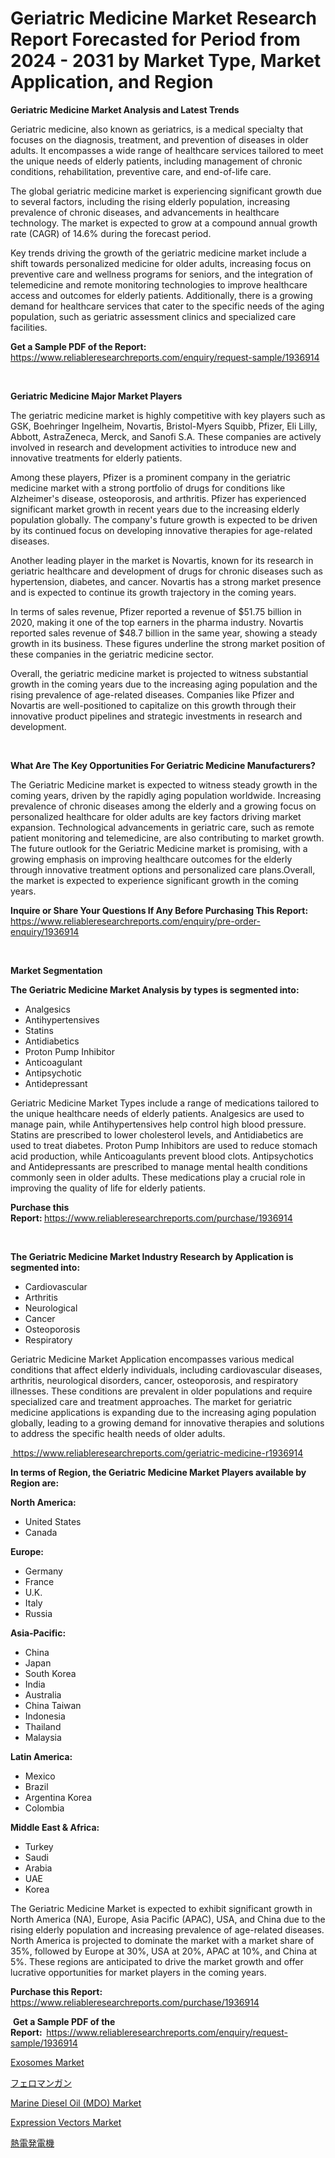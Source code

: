 <p><h1>Geriatric Medicine Market Research Report Forecasted for Period from 2024 -  2031 by Market Type, Market Application, and Region</h1></p><p><strong>Geriatric Medicine Market Analysis and Latest Trends</strong></p>
<p><p>Geriatric medicine, also known as geriatrics, is a medical specialty that focuses on the diagnosis, treatment, and prevention of diseases in older adults. It encompasses a wide range of healthcare services tailored to meet the unique needs of elderly patients, including management of chronic conditions, rehabilitation, preventive care, and end-of-life care.</p><p>The global geriatric medicine market is experiencing significant growth due to several factors, including the rising elderly population, increasing prevalence of chronic diseases, and advancements in healthcare technology. The market is expected to grow at a compound annual growth rate (CAGR) of 14.6% during the forecast period.</p><p>Key trends driving the growth of the geriatric medicine market include a shift towards personalized medicine for older adults, increasing focus on preventive care and wellness programs for seniors, and the integration of telemedicine and remote monitoring technologies to improve healthcare access and outcomes for elderly patients. Additionally, there is a growing demand for healthcare services that cater to the specific needs of the aging population, such as geriatric assessment clinics and specialized care facilities.</p></p>
<p><strong>Get a Sample PDF of the Report:&nbsp;</strong> <a href="https://www.reliableresearchreports.com/enquiry/request-sample/1936914">https://www.reliableresearchreports.com/enquiry/request-sample/1936914</a></p>
<p>&nbsp;</p>
<p><strong>Geriatric Medicine Major Market Players</strong></p>
<p><p>The geriatric medicine market is highly competitive with key players such as GSK, Boehringer Ingelheim, Novartis, Bristol-Myers Squibb, Pfizer, Eli Lilly, Abbott, AstraZeneca, Merck, and Sanofi S.A. These companies are actively involved in research and development activities to introduce new and innovative treatments for elderly patients.</p><p>Among these players, Pfizer is a prominent company in the geriatric medicine market with a strong portfolio of drugs for conditions like Alzheimer's disease, osteoporosis, and arthritis. Pfizer has experienced significant market growth in recent years due to the increasing elderly population globally. The company's future growth is expected to be driven by its continued focus on developing innovative therapies for age-related diseases.</p><p>Another leading player in the market is Novartis, known for its research in geriatric healthcare and development of drugs for chronic diseases such as hypertension, diabetes, and cancer. Novartis has a strong market presence and is expected to continue its growth trajectory in the coming years.</p><p>In terms of sales revenue, Pfizer reported a revenue of $51.75 billion in 2020, making it one of the top earners in the pharma industry. Novartis reported sales revenue of $48.7 billion in the same year, showing a steady growth in its business. These figures underline the strong market position of these companies in the geriatric medicine sector.</p><p>Overall, the geriatric medicine market is projected to witness substantial growth in the coming years due to the increasing aging population and the rising prevalence of age-related diseases. Companies like Pfizer and Novartis are well-positioned to capitalize on this growth through their innovative product pipelines and strategic investments in research and development.</p></p>
<p>&nbsp;</p>
<p><strong>What Are The Key Opportunities For Geriatric Medicine Manufacturers?</strong></p>
<p><p>The Geriatric Medicine market is expected to witness steady growth in the coming years, driven by the rapidly aging population worldwide. Increasing prevalence of chronic diseases among the elderly and a growing focus on personalized healthcare for older adults are key factors driving market expansion. Technological advancements in geriatric care, such as remote patient monitoring and telemedicine, are also contributing to market growth. The future outlook for the Geriatric Medicine market is promising, with a growing emphasis on improving healthcare outcomes for the elderly through innovative treatment options and personalized care plans.Overall, the market is expected to experience significant growth in the coming years.</p></p>
<p><strong>Inquire or Share Your Questions If Any Before Purchasing This Report:</strong> <a href="https://www.reliableresearchreports.com/enquiry/pre-order-enquiry/1936914">https://www.reliableresearchreports.com/enquiry/pre-order-enquiry/1936914</a></p>
<p>&nbsp;</p>
<p><strong>Market Segmentation</strong></p>
<p><strong>The Geriatric Medicine Market Analysis by types is segmented into:</strong></p>
<p><ul><li>Analgesics</li><li>Antihypertensives</li><li>Statins</li><li>Antidiabetics</li><li>Proton Pump Inhibitor</li><li>Anticoagulant</li><li>Antipsychotic</li><li>Antidepressant</li></ul></p>
<p><p>Geriatric Medicine Market Types include a range of medications tailored to the unique healthcare needs of elderly patients. Analgesics are used to manage pain, while Antihypertensives help control high blood pressure. Statins are prescribed to lower cholesterol levels, and Antidiabetics are used to treat diabetes. Proton Pump Inhibitors are used to reduce stomach acid production, while Anticoagulants prevent blood clots. Antipsychotics and Antidepressants are prescribed to manage mental health conditions commonly seen in older adults. These medications play a crucial role in improving the quality of life for elderly patients.</p></p>
<p><strong>Purchase this Report:&nbsp;</strong><a href="https://www.reliableresearchreports.com/purchase/1936914">https://www.reliableresearchreports.com/purchase/1936914</a></p>
<p>&nbsp;</p>
<p><strong>The Geriatric Medicine Market Industry Research by Application is segmented into:</strong></p>
<p><ul><li>Cardiovascular</li><li>Arthritis</li><li>Neurological</li><li>Cancer</li><li>Osteoporosis</li><li>Respiratory</li></ul></p>
<p><p>Geriatric Medicine Market Application encompasses various medical conditions that affect elderly individuals, including cardiovascular diseases, arthritis, neurological disorders, cancer, osteoporosis, and respiratory illnesses. These conditions are prevalent in older populations and require specialized care and treatment approaches. The market for geriatric medicine applications is expanding due to the increasing aging population globally, leading to a growing demand for innovative therapies and solutions to address the specific health needs of older adults.</p></p>
<p><a href="https://www.reliableresearchreports.com/geriatric-medicine-r1936914">&nbsp;https://www.reliableresearchreports.com/geriatric-medicine-r1936914</a></p>
<p><strong>In terms of Region, the Geriatric Medicine Market Players available by Region are:</strong></p>
<p>
    <p> <strong> North America: </strong>
        <ul>
            <li>United States</li>
            <li>Canada</li>
        </ul>
        </p> 
    <p> <strong> Europe: </strong>
        <ul>
            <li>Germany</li>
            <li>France</li>
            <li>U.K.</li>
            <li>Italy</li>
            <li>Russia</li>
        </ul>
        </p> 
    <p> <strong> Asia-Pacific: </strong>
        <ul>
            <li>China</li>
            <li>Japan</li>
            <li>South Korea</li>
            <li>India</li>
            <li>Australia</li>
            <li>China Taiwan</li>
            <li>Indonesia</li>
            <li>Thailand</li>
            <li>Malaysia</li>
        </ul>
        </p> 
    <p> <strong> Latin America: </strong>
        <ul>
            <li>Mexico</li>
            <li>Brazil</li>
            <li>Argentina Korea</li>
            <li>Colombia</li>
        </ul>
        </p> 
    <p> <strong> Middle East & Africa: </strong>
        <ul>
            <li>Turkey</li>
            <li>Saudi</li>
            <li>Arabia</li>
            <li>UAE</li>
            <li>Korea</li>
        </ul>
    </p>
    </p>
<p><p>The Geriatric Medicine Market is expected to exhibit significant growth in North America (NA), Europe, Asia Pacific (APAC), USA, and China due to the rising elderly population and increasing prevalence of age-related diseases. North America is projected to dominate the market with a market share of 35%, followed by Europe at 30%, USA at 20%, APAC at 10%, and China at 5%. These regions are anticipated to drive the market growth and offer lucrative opportunities for market players in the coming years.</p></p>
<p><strong>Purchase this Report: </strong><a href="https://www.reliableresearchreports.com/purchase/1936914">https://www.reliableresearchreports.com/purchase/1936914</a></p>
<p>&nbsp;<strong>Get a Sample PDF of the Report:&nbsp;&nbsp;</strong><a href="https://www.reliableresearchreports.com/enquiry/request-sample/1936914">https://www.reliableresearchreports.com/enquiry/request-sample/1936914</a></p>
<p><strong></strong></p>
<p><p><a href="https://github.com/jj19131/Market-Research-Report-List-2/blob/main/exosomes-market.md">Exosomes Market</a></p><p><a href="https://github.com/EthanMorar2011/Market-Research-Report-List-1/blob/main/983628746543.md">フェロマンガン</a></p><p><a href="https://issuu.com/reportprime-2/docs/marine-diesel-oil-mdo-market-size-2030.pptx">Marine Diesel Oil (MDO) Market</a></p><p><a href="https://github.com/jodemen/Market-Research-Report-List-2/blob/main/expression-vectors-market.md">Expression Vectors Market</a></p><p><a href="https://github.com/dzy793153605/Market-Research-Report-List-2/blob/main/213023846542.md">熱電発電機</a></p></p>